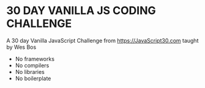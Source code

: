 # 30 DAY VANILLA JS CODING CHALLENGE
A 30 day Vanilla JavaScript Challenge from https://JavaScript30.com taught by Wes Bos
- No frameworks
- No compilers
- No libraries
- No boilerplate
